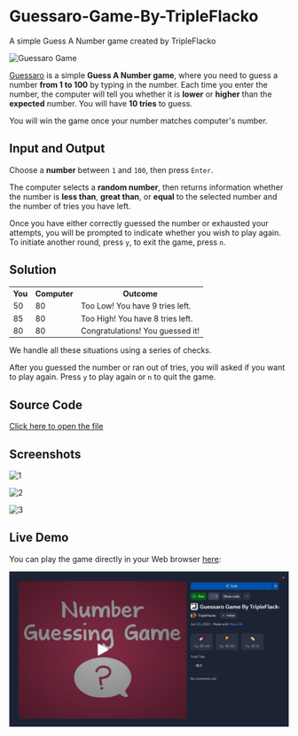 # Guessaro-Game-By-TripleFlacko

A simple Guess A Number game created by TripleFlacko 

<img alt="Guessaro Game" width="525px" src="https://i.ytimg.com/vi/E-Voff821tE/maxresdefault.jpg">

<a href="https://replit.com/@TripleFlacko/Guessaro-Game-By-TripleFlacko">Guessaro</a> is a simple **Guess A Number game**, where you need to guess a number **from 1 to 100** by typing in the number. Each time you enter the number, the computer will tell you whether it is **lower** or **higher** than the **expected** number. You will have **10 tries** to guess.

You will win the game once your number matches computer's number.

## Input and Output

Choose a **number** between `1` and `100`, then press `Enter`.

The computer selects a **random number**, then returns information whether the number is **less than**, **great than**, or **equal** to the selected number and the number of tries you have left.

Once you have either correctly guessed the number or exhausted your attempts, you will be prompted to indicate whether you wish to play again. To initiate another round, press `y`, to exit the game, press `n`.

## Solution

<table>
  <tr>
    <th>You</th>
    <th>Computer</th>
    <th>Outcome</th>
  </tr>
  <tr>
    <td>50</td>
    <td>80</td>
    <td>Too Low! You have 9 tries left.</td>
  </tr>
  <tr>
    <td>85</td>
    <td>80</td>
    <td>Too High! You have 8 tries left.</td>
  </tr>
    <tr>
    <td>80</td>
    <td>80</td>
    <td>Congratulations! You guessed it!</td>
</table>

We handle all these situations using a series of checks.

After you guessed the number or ran out of tries, you will asked if you want to play again. Press `y` to play again or `n` to quit the game.

## Source Code

[Click here to open the file](Guessaro-Game-By-TripleFlacko.cs)

## Screenshots


![1](https://github.com/TripleFlacko/Guessaro-Game-By-TripleFlacko/assets/119543923/3aee4d39-3a7f-4795-9bef-d07fd126892c)



![2](https://github.com/TripleFlacko/Guessaro-Game-By-TripleFlacko/assets/119543923/83c5fe93-34d5-4427-bc66-1ee626fbb58c)



![3](https://github.com/TripleFlacko/Guessaro-Game-By-TripleFlacko/assets/119543923/3f18b73a-ee3d-4e5b-80d7-2e767d4b29cf)



## Live Demo

You can play the game directly in your Web browser <a href="https://replit.com/@TripleFlacko/Guessaro-Game-By-TripleFlacko">here</a>:

<div>
  <a href="https://replit.com/@TripleFlacko/Guessaro-Game-By-TripleFlacko"><img src="live-preview.png" alt="Play Button"></a>
</div>
